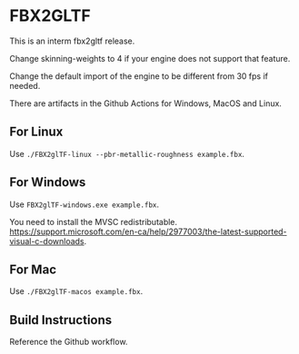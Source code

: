 # FBX2GLTF

This is an interm fbx2gltf release.

Change skinning-weights to 4 if your engine does not support that feature.

Change the default import of the engine to be different from 30 fps if needed.

There are artifacts in the Github Actions for Windows, MacOS and Linux.

## For Linux

Use `./FBX2glTF-linux --pbr-metallic-roughness example.fbx`.

## For Windows

Use `FBX2glTF-windows.exe example.fbx`.

You need to install the MVSC redistributable. https://support.microsoft.com/en-ca/help/2977003/the-latest-supported-visual-c-downloads.

## For Mac

Use `./FBX2glTF-macos example.fbx`.

## Build Instructions

Reference the Github workflow.
